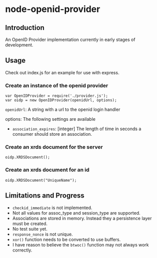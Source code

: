 # node-openid-provider

## Introduction

An OpenID Provider implementation currently in early stages of development.

## Usage

Check out index.js for an example for use with express.

### Create an instance of the openid provider

	var OpenIDProvider = require('./provider.js');
	var oidp = new OpenIDProvider(openidUrl, options);

`openidUrl`: A string with a url to the openid login handler

options: The following settings are available

- `association_expires`: [integer] The length of time in seconds a consumer should store an association.

### Create an xrds document for the server

	oidp.XRDSDocument();

### Create an xrds document for an id

	oidp.XRDSDocument("UniqueName");

## Limitations and Progress

- `checkid_immediate` is not implemented.
- Not all values for assoc_type and session_type are supported.
- Associations are stored in memory. Instead they a persistence layer must be created.
- No test suite yet.
- `response_nonce` is not unique.
- `xor()` function needs to be converted to use buffers.
- I have reason to believe the `btwoc()` function may not always work correctly.